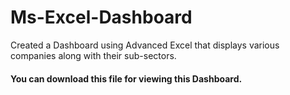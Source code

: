 # Ms-Excel-Dashboard
Created a Dashboard using Advanced Excel that displays various companies along with their sub-sectors.
#### You can download this file for viewing this Dashboard.

